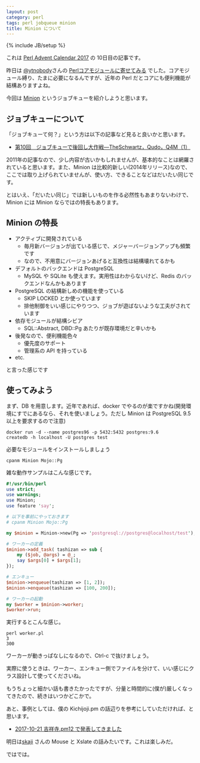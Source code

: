 ```yaml
---
layout: post
category: perl
tags: perl jobqueue minion
title: Minion について
---
```

{% include JB/setup %}

これは [Perl Advent Calendar 2017](https://qiita.com/advent-calendar/2017/perl) の 10日目の記事です。

昨日は [@ytnobody](https://twitter.com/ytnobody)さんの [Perlコアモジュールに寄せてみる](http://ytnobody.net/post/168323778699/perl%E3%82%B3%E3%82%A2%E3%83%A2%E3%82%B8%E3%83%A5%E3%83%BC%E3%83%AB%E3%81%AB%E5%AF%84%E3%81%9B%E3%81%A6%E3%81%BF%E3%82%8B) でした。コアモジュール縛り、たまに必要になるんですが、近年の Perl だとコアにも便利機能が結構ありますよね。

今回は [Minion](http://search.cpan.org/dist/Minion/) というジョブキューを紹介しようと思います。

## ジョブキューについて

「ジョブキューて何？」という方は以下の記事など見ると良いかと思います。

+ [第10回　ジョブキューで後回し大作戦―TheSchwartz，Qudo，Q4M（1）](http://gihyo.jp/dev/serial/01/perl-hackers-hub/001001)

2011年の記事なので、少し内容が古いかもしれませんが、基本的なことは網羅されていると思います。また、Minion は比較的新しい(2014年リリース)なので、ここでは取り上げられていませんが、使い方、できることなどはだいたい同じです。

とはいえ、「だいたい同じ」では新しいものを作る必然性もあまりないわけで、Minion には Minion ならではの特長もあります。

## Minion の特長

+ アクティブに開発されている
    + 毎月新バージョンが出ている感じで、メジャーバージョンアップも頻繁です
    + なので、不用意にバージョンあげると互換性は結構壊れてるかも
+ デフォルトのバックエンドは PostgreSQL
    + MySQL や SQLite も使えます。実用性はわからないけど、Redis のバックエンドなんかもあります
+ PostgreSQL の結構新しめの機能を使っている
    + SKIP LOCKED とか使っています
	+ 排他制御をいい感じにやりつつ、ジョブが遊ばないような工夫がされています
+ 依存モジュールが結構シビア
    + SQL::Abstract, DBD::Pg あたりが既存環境だと辛いかも
+ 後発なので、便利機能色々
    + 優先度のサポート
	+ 管理系の API を持っている
+ etc.

と言った感じです

## 使ってみよう

まず、DB を用意します。近年であれば、docker でやるのが楽ですかね(開発環境にすでにあるなら、それを使いましょう。ただし Minion は PostgreSQL 9.5以上を要求するので注意)

```
docker run -d --name postgres96 -p 5432:5432 postgres:9.6
createdb -h localhost -U postgres test
```

必要なモジュールをインストールしましょう

```
cpanm Minion Mojo::Pg
```

雑な動作サンプルはこんな感じです。

```perl
#!/usr/bin/perl
use strict;
use warnings;
use Minion;
use feature 'say';

# 以下を事前にやっておきます
# cpanm Minion Mojo::Pg

my $minion = Minion->new(Pg => 'postgresql://postgres@localhost/test');

# ワーカーの定義
$minion->add_task( tashizan => sub {
    my ($job, @args) = @_;
    say $args[0] + $args[1];
});

# エンキュー
$minion->enqueue(tashizan => [1, 2]);
$minion->enqueue(tashizan => [100, 200]);

# ワーカーの起動
my $worker = $minion->worker;
$worker->run;
```

実行するとこんな感じ。

```
perl worker.pl 
3
300
```

ワーカーが動きっぱなしになるので、Ctrl-c で抜けましょう。

実際に使うときは、ワーカー、エンキュー側でファイルを分けて、いい感じにクラス設計して使ってくださいね。

もうちょっと細かい話も書きたかったですが、分量と時間的に(僕が)厳しくなってきたので、続きはいつかどこかで。

あと、事例としては、僕の Kichijoji.pm の話辺りを参考にしていただければ、と思います。

+ [2017-10-21 吉祥寺.pm12 で発表してきました](http://tsucchi.github.io/perl/2017/10/21/kichijojipm)

明日は[skaji](https://github.com/skaji) さんの Mouse と Xslate の話みたいです。これは楽しみだ。

ではでは。

